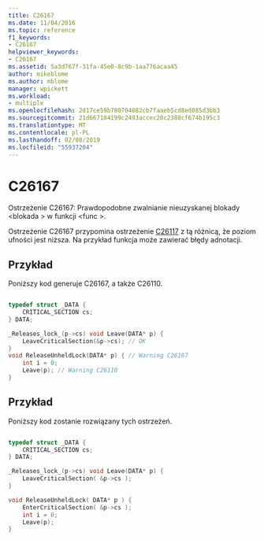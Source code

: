 ```yaml
---
title: C26167
ms.date: 11/04/2016
ms.topic: reference
f1_keywords:
- C26167
helpviewer_keywords:
- C26167
ms.assetid: 5a3d767f-31fa-45e0-8c9b-1aa776acaa45
author: mikeblome
ms.author: mblome
manager: wpickett
ms.workload:
- multiple
ms.openlocfilehash: 2d17ce59b780704082cb7faaeb5cd8ed085d3bb3
ms.sourcegitcommit: 21d667104199c2493accec20c2388cf674b195c3
ms.translationtype: MT
ms.contentlocale: pl-PL
ms.lasthandoff: 02/08/2019
ms.locfileid: "55937204"
---
```

# <a name="c26167"></a>C26167
Ostrzeżenie C26167: Prawdopodobne zwalnianie nieuzyskanej blokady \<blokada > w funkcji \<func >.

 Ostrzeżenie C26167 przypomina ostrzeżenie [C26117](../code-quality/c26117.md) z tą różnicą, że poziom ufności jest niższa. Na przykład funkcja może zawierać błędy adnotacji.

## <a name="example"></a>Przykład
 Poniższy kod generuje C26167, a także C26110.

```cpp

typedef struct _DATA {
    CRITICAL_SECTION cs;
} DATA;

_Releases_lock_(p->cs) void Leave(DATA* p) {
    LeaveCriticalSection(&p->cs); // OK
}
void ReleaseUnheldLock(DATA* p) { // Warning C26167
    int i = 0;
    Leave(p); // Warning C26110
}
```

## <a name="example"></a>Przykład
 Poniższy kod zostanie rozwiązany tych ostrzeżeń.

```cpp

typedef struct _DATA {
    CRITICAL_SECTION cs;
} DATA;

_Releases_lock_(p->cs) void Leave(DATA* p) {
    LeaveCriticalSection( &p->cs );
}

void ReleaseUnheldLock( DATA* p ) {
    EnterCriticalSection( &p->cs );
    int i = 0;
    Leave(p);
}
```